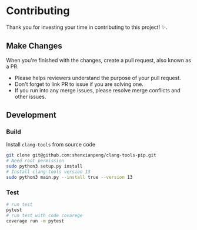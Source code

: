 # Contributing

Thank you for investing your time in contributing to this project! ✨.

## Make Changes

When you're finished with the changes, create a pull request, also known as a PR.

* Please helps reviewers understand the purpose of your pull request.
* Don't forget to link PR to issue if you are solving one.
* If you run into any merge issues, please resolve merge conflicts and other issues.

## Development

### Build

Install `clang-tools` from source code

```bash
git clone git@github.com:shenxianpeng/clang-tools-pip.git
# Need root permission
sudo python3 setup.py install
# Install clang-tools version 13
sudo python3 main.py --install true --version 13
```

### Test

```bash
# run test
pytest
# run test with code covarege
coverage run -m pytest
```
